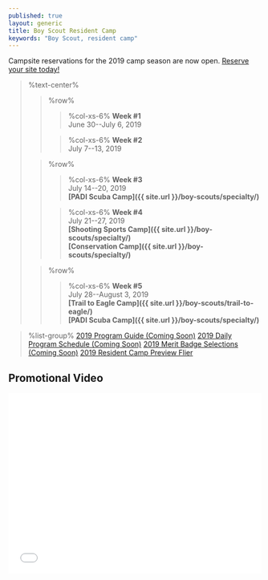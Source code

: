 ```yaml
---
published: true
layout: generic
title: Boy Scout Resident Camp
keywords: "Boy Scout, resident camp"
---
```


<div class="alert alert-info">
Campsite reservations for the 2019 camp season are now open.
<a href="{{ site.url }}/boy-scouts/register/">
Reserve your site today!</a>
</div>

> %text-center%
>> %row%
>>> %col-xs-6%
>>> **Week #1**<br/>
>>> June 30--July 6, 2019
>>
>>> %col-xs-6%
>>> **Week #2**<br/>
>>> July 7--13, 2019
>
>> %row%
>>> %col-xs-6%
>>> **Week #3**<br/>
>>> July 14--20, 2019<br/>
>>> **[PADI Scuba Camp]({{ site.url }}/boy-scouts/specialty/)**
>>
>>> %col-xs-6%
>>> **Week #4**<br/>
>>> July 21--27, 2019<br/>
>>> **[Shooting Sports Camp]({{ site.url }}/boy-scouts/specialty/)**<br/>
>>> **[Conservation Camp]({{ site.url }}/boy-scouts/specialty/)**<br/>
>
>> %row%
>>> %col-xs-6%
>>> **Week #5**<br/>
>>> July 28--August 3, 2019<br/>
>>> **[Trail to Eagle Camp]({{ site.url }}/boy-scouts/trail-to-eagle/)**<br/>
>>> **[PADI Scuba Camp]({{ site.url }}/boy-scouts/specialty/)**


> %list-group%
> <a href="{{ site.url }}/boy-scouts/guides/" class="list-group-item">2019 Program Guide (Coming Soon)</a>
> <a href="{{ site.url }}/pdf/2018/2018-schedule.pdf" class="list-group-item">2019 Daily Program Schedule (Coming Soon)</a>
> <a href="{{ site.url }}/#" class="list-group-item">2019 Merit Badge Selections (Coming Soon)</a>
> <a href="{{ site.url }}/pdf/2019/2019-boy-scout-flier.pdf" class="list-group-item">2019 Resident Camp Preview Flier</a>

## Promotional Video

<iframe style="max-width: 640px; width: 100%; height: 360px; border: none;" src="//www.youtube-nocookie.com/embed/mBW3OGLBcIc?rel=0" allowfullscreen></iframe>
